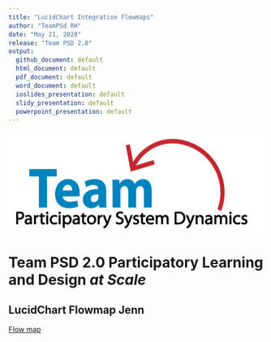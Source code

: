 ```yaml
---
title: "LucidChart Integration Flowmaps"
author: "TeamPSd RH"
date: "May 21, 2020"
release: "Team PSD 2.0"
output: 
  github_document: default
  html_document: default
  pdf_document: default
  word_document: default
  ioslides_presentation: default
  slidy_presentation: default
  powerpoint_presentation: default
---
```




<img src = "https://github.com/lzim/teampsd/blob/teampsd_style/teampsd_logo/team_psd_logo_sm.png"
     height = "200" width = "600">  

# Team PSD 2.0 Participatory Learning and Design _at Scale_

## LucidChart Flowmap Jenn

[Flow map](https://app.lucidchart.com/documents/view/7a52e47c-59c7-437d-9a45-77d4598dc6a0)
